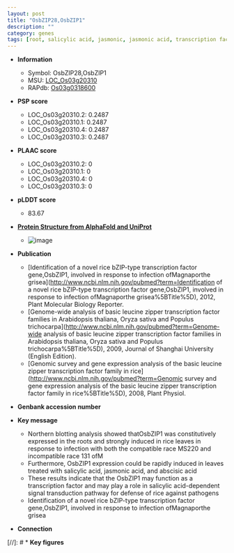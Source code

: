 ```yaml
---
layout: post
title: "OsbZIP28,OsbZIP1"
description: ""
category: genes
tags: [root, salicylic acid, jasmonic, jasmonic acid, transcription factor, defense]
---
```


* **Information**  
    + Symbol: OsbZIP28,OsbZIP1  
    + MSU: [LOC_Os03g20310](http://rice.plantbiology.msu.edu/cgi-bin/ORF_infopage.cgi?orf=LOC_Os03g20310)  
    + RAPdb: [Os03g0318600](http://rapdb.dna.affrc.go.jp/viewer/gbrowse_details/irgsp1?name=Os03g0318600)  

* **PSP score**  
    + LOC_Os03g20310.2: 0.2487 
    + LOC_Os03g20310.1: 0.2487 
    + LOC_Os03g20310.4: 0.2487 
    + LOC_Os03g20310.3: 0.2487 

* **PLAAC score**  
    + LOC_Os03g20310.2: 0 
    + LOC_Os03g20310.1: 0 
    + LOC_Os03g20310.4: 0 
    + LOC_Os03g20310.3: 0 

* **pLDDT score**
    + 83.67

* **[Protein Structure from AlphaFold and UniProt](https://www.uniprot.org/uniprotkb/Q6IVC3/entry#structure)**
    + ![image](https://ricepsp.github.io/images/Q6/AF-Q6IVC3-F1.png)

* **Publication**  
    + [Identification of a novel rice bZIP-type transcription factor gene,OsbZIP1, involved in response to infection ofMagnaporthe grisea](http://www.ncbi.nlm.nih.gov/pubmed?term=Identification of a novel rice bZIP-type transcription factor gene,OsbZIP1, involved in response to infection ofMagnaporthe grisea%5BTitle%5D), 2012, Plant Molecular Biology Reporter.
    + [Genome-wide analysis of basic leucine zipper transcription factor families in Arabidopsis thaliana, Oryza sativa and Populus trichocarpa](http://www.ncbi.nlm.nih.gov/pubmed?term=Genome-wide analysis of basic leucine zipper transcription factor families in Arabidopsis thaliana, Oryza sativa and Populus trichocarpa%5BTitle%5D), 2009, Journal of Shanghai University (English Edition).
    + [Genomic survey and gene expression analysis of the basic leucine zipper transcription factor family in rice](http://www.ncbi.nlm.nih.gov/pubmed?term=Genomic survey and gene expression analysis of the basic leucine zipper transcription factor family in rice%5BTitle%5D), 2008, Plant Physiol.

* **Genbank accession number**  

* **Key message**  
    + Northern blotting analysis showed thatOsbZIP1 was constitutively expressed in the roots and strongly induced in rice leaves in response to infection with both the compatible race MS220 and incompatible race 131 ofM
    + Furthermore, OsbZIP1 expression could be rapidly induced in leaves treated with salicylic acid, jasmonic acid, and abscisic acid
    + These results indicate that the OsbZIP1 may function as a transcription factor and may play a role in salicylic acid-dependent signal transduction pathway for defense of rice against pathogens
    + Identification of a novel rice bZIP-type transcription factor gene,OsbZIP1, involved in response to infection ofMagnaporthe grisea

* **Connection**  

[//]: # * **Key figures**  


